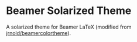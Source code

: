 # Beamer Solarized Theme
A solarized theme for Beamer LaTeX (modified from [jrnold/beamercolortheme](https://github.com/jrnold/beamercolorthemesolarized)).
